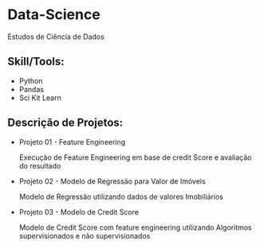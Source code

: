 # Data-Science

Estudos de Ciência de Dados

## **Skill/Tools**:


- Python
- Pandas
- Sci Kit Learn


## **Descrição de Projetos**:
- Projeto 01 - Feature Engineering
  
	Execução de Feature Engineering em base de credit Score e avaliação do resultado
- Projeto 02 - Modelo de Regressão para Valor de Imóveis
  
	Modelo de Regressão utilizando dados de valores Imobiliários
- Projeto 03 - Modelo de Credit Score

	Modelo de Credit Score com feature engineering utilizando Algoritmos supervisionados e não supervisionados
